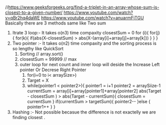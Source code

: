 //https://www.geeksforgeeks.org/find-a-triplet-in-an-array-whose-sum-is-closest-to-a-given-number/
https://www.youtube.com/watch?v=qBr2hq4daWE
https://www.youtube.com/watch?v=anuarmFjTGU
Basically there are 3 methods same like Two sum 
1. Itrate 3 loop:-
    It takes o(n3) time compaxity
    closestSum = 0
    <!-- three for loop -->
    for (i){
        for(j){
            for(k){
                if(abs(X-closestSum) > abs(X-(array[i]+array[j]+array[k]))
            }
        }
    }
2. Two pointer :- 
    It takes o(n2) time compaxity and the sorting process is so lengthy like QuickSort 
    1. Sorting // array.sort()
    2. closestSum = 99999 // max
    3. outer loop for next count and inner loop will deside the Increase Left pointer Or Decrese Right Pointer 
       1. for(i=0 to i< arraySize>)
       3. Target = X  
       4. while(pointer1 < pointer2>){
           pointer1 = i+1 
           pointer2 = arraySiize-1 
           currentSum = array[i]+array[pointer1]+array[pointer2]
           abs(Target - closestSum ) > abs(Target - currentSum){
               closestSum =  currentSum
           }
           if(currentSum > targetSum){
               pointer2--
           }else {
               pointer1++
           }
       }
3. Hashing :-
    Not possible becasue the difference is not exactelly we are finding closest   . 
    

